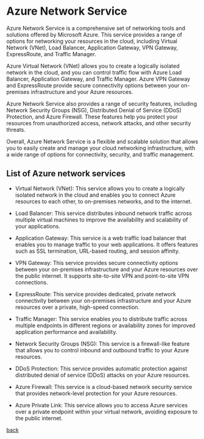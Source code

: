 # Azure Network Service
Azure Network Service is a comprehensive set of networking tools and solutions offered by Microsoft Azure. This service provides a range of options for networking your resources in the cloud, including Virtual Network (VNet), Load Balancer, Application Gateway, VPN Gateway, ExpressRoute, and Traffic Manager.

Azure Virtual Network (VNet) allows you to create a logically isolated network in the cloud, and you can control traffic flow with Azure Load Balancer, Application Gateway, and Traffic Manager. Azure VPN Gateway and ExpressRoute provide secure connectivity options between your on-premises infrastructure and your Azure resources.

Azure Network Service also provides a range of security features, including Network Security Groups (NSG), Distributed Denial of Service (DDoS) Protection, and Azure Firewall. These features help you protect your resources from unauthorized access, network attacks, and other security threats.

Overall, Azure Network Service is a flexible and scalable solution that allows you to easily create and manage your cloud networking infrastructure, with a wide range of options for connectivity, security, and traffic management.

## List of Azure network services
 * Virtual Network (VNet): This service allows you to create a logically isolated network in the cloud and enables you to connect Azure resources to each other, to on-premises networks, and to the internet.

 * Load Balancer: This service distributes inbound network traffic across multiple virtual machines to improve the availability and scalability of your applications.

 * Application Gateway: This service is a web traffic load balancer that enables you to manage traffic to your web applications. It offers features such as SSL termination, URL-based routing, and session affinity.

 * VPN Gateway: This service provides secure connectivity options between your on-premises infrastructure and your Azure resources over the public internet. It supports site-to-site VPN and point-to-site VPN connections.

 * ExpressRoute: This service provides dedicated, private network connectivity between your on-premises infrastructure and your Azure resources over a private, high-speed connection.

 * Traffic Manager: This service enables you to distribute traffic across multiple endpoints in different regions or availability zones for improved application performance and availability.

 * Network Security Groups (NSG): This service is a firewall-like feature that allows you to control inbound and outbound traffic to your Azure resources.

 * DDoS Protection: This service provides automatic protection against distributed denial of service (DDoS) attacks on your Azure resources.

 * Azure Firewall: This service is a cloud-based network security service that provides network-level protection for your Azure resources.

 * Azure Private Link: This service allows you to access Azure services over a private endpoint within your virtual network, avoiding exposure to the public internet.

 [back](azure.md)